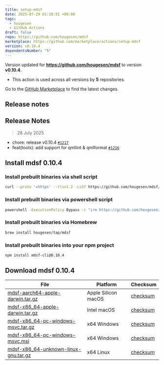 ```yaml
---
title: setup-mdsf
date: 2025-07-29 01:18:51 +00:00
tags:
  - hougesen
  - GitHub Actions
draft: false
repo: https://github.com/hougesen/mdsf
marketplace: https://github.com/marketplace/actions/setup-mdsf
version: v0.10.4
dependentsNumber: "5"
---
```



Version updated for **https://github.com/hougesen/mdsf** to version **v0.10.4**.
- This action is used across all versions by **5** repositories.

Go to the [GitHub Marketplace](https://github.com/marketplace/actions/setup-mdsf) to find the latest changes.

## Release notes

## Release Notes

> 28 July 2025

- chore: release v0.10.4 [`#1217`](https://github.com/hougesen/mdsf/pull/1217)
- feat(tools): add support for qmllint & qmlformat [`#1216`](https://github.com/hougesen/mdsf/pull/1216)

## Install mdsf 0.10.4

### Install prebuilt binaries via shell script

```sh
curl --proto '=https' --tlsv1.2 -LsSf https://github.com/hougesen/mdsf/releases/download/v0.10.4/mdsf-installer.sh | sh
```

### Install prebuilt binaries via powershell script

```sh
powershell -ExecutionPolicy Bypass -c "irm https://github.com/hougesen/mdsf/releases/download/v0.10.4/mdsf-installer.ps1 | iex"
```

### Install prebuilt binaries via Homebrew

```sh
brew install hougesen/tap/mdsf
```

### Install prebuilt binaries into your npm project

```sh
npm install mdsf-cli@0.10.4
```

## Download mdsf 0.10.4

|  File  | Platform | Checksum |
|--------|----------|----------|
| [mdsf-aarch64-apple-darwin.tar.gz](https://github.com/hougesen/mdsf/releases/download/v0.10.4/mdsf-aarch64-apple-darwin.tar.gz) | Apple Silicon macOS | [checksum](https://github.com/hougesen/mdsf/releases/download/v0.10.4/mdsf-aarch64-apple-darwin.tar.gz.sha256) |
| [mdsf-x86_64-apple-darwin.tar.gz](https://github.com/hougesen/mdsf/releases/download/v0.10.4/mdsf-x86_64-apple-darwin.tar.gz) | Intel macOS | [checksum](https://github.com/hougesen/mdsf/releases/download/v0.10.4/mdsf-x86_64-apple-darwin.tar.gz.sha256) |
| [mdsf-x86_64-pc-windows-msvc.tar.gz](https://github.com/hougesen/mdsf/releases/download/v0.10.4/mdsf-x86_64-pc-windows-msvc.tar.gz) | x64 Windows | [checksum](https://github.com/hougesen/mdsf/releases/download/v0.10.4/mdsf-x86_64-pc-windows-msvc.tar.gz.sha256) |
| [mdsf-x86_64-pc-windows-msvc.msi](https://github.com/hougesen/mdsf/releases/download/v0.10.4/mdsf-x86_64-pc-windows-msvc.msi) | x64 Windows | [checksum](https://github.com/hougesen/mdsf/releases/download/v0.10.4/mdsf-x86_64-pc-windows-msvc.msi.sha256) |
| [mdsf-x86_64-unknown-linux-gnu.tar.gz](https://github.com/hougesen/mdsf/releases/download/v0.10.4/mdsf-x86_64-unknown-linux-gnu.tar.gz) | x64 Linux | [checksum](https://github.com/hougesen/mdsf/releases/download/v0.10.4/mdsf-x86_64-unknown-linux-gnu.tar.gz.sha256) |



